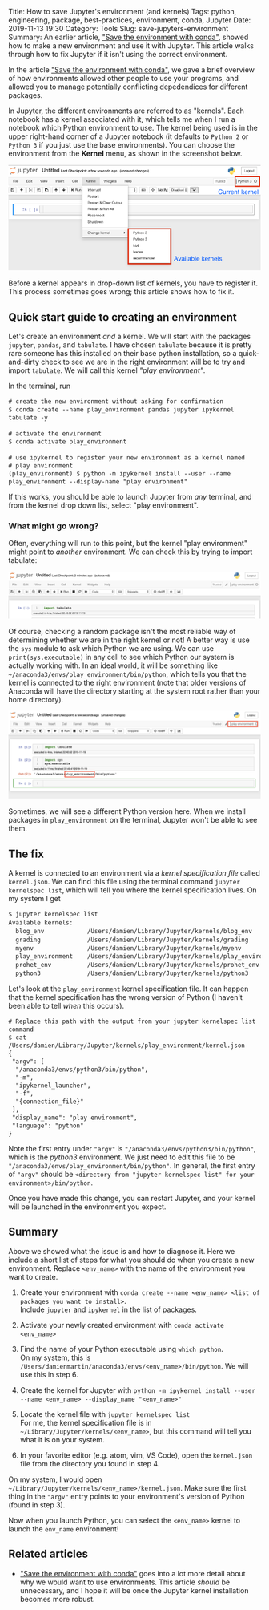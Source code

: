 Title: How to save Jupyter's environment (and kernels)
Tags: python, engineering, package, best-practices, environment, conda, Jupyter
Date: 2019-11-13 19:30
Category: Tools
Slug: save-jupyters-environment
Summary: An earlier article, ["Save the environment with conda"](/save-the-environment-with-conda-and-how-to-let-others-run-your-programs.html), showed how to make a new environment and use it with Jupyter. This article walks through how to fix Jupyter if it isn't using the correct environment.


In the article ["Save the environment with conda"](/save-the-environment-with-conda-and-how-to-let-others-run-your-programs.html), we gave a brief overview of how environments allowed other people to use your programs, and allowed you to manage potentially conflicting depedendices for different packages.

In Jupyter, the different environments are referred to as "kernels". Each notebook has a kernel associated with it, which tells me when I run a notebook which Python environment to use. The kernel being used is in the upper right-hand corner of a Jupyter notebook (it defaults to `Python 2` or `Python 3` if you just use the base environments). You can choose the environment from the **Kernel** menu, as shown in the screenshot below.

![Choosing a kernel](images/environments/where_the_kernels_are.png)

Before a kernel appears in drop-down list of kernels, you have to register it. This process sometimes goes wrong; this article shows how to fix it.

## Quick start guide to creating an environment

Let's create an environment _and_ a kernel. We will start with the packages `jupyter`, `pandas`, and `tabulate`. I have chosen `tabulate` because it is pretty rare someone has this installed on their base python installation, so a quick-and-dirty check to see we are in the right environment will be to try and import `tabulate`. We will call this kernel _"play environment"_.

In the terminal, run
```shell
# create the new environment without asking for confirmation
$ conda create --name play_environment pandas jupyter ipykernel tabulate -y

# activate the environment
$ conda activate play_environment

# use ipykernel to register your new environment as a kernel named
# play environment
(play_environment) $ python -m ipykernel install --user --name play_environment --display-name "play environment"
```

If this works, you should be able to launch Jupyter from _any_ terminal, and from the kernel drop down list, select "play environment".

### What might go wrong?

Often, everything will run to this point, but the kernel "play environment" might point to _another_ environment. We can check this by trying to import tabulate:

![Check we are in the right environment (quick and dirty)](images/environments/python_environment_tabulate.png)

Of course, checking a random package isn't the most reliable way of determining whether we are in the right kernel or not! A better way is use the `sys` module to ask which Python we are using. We can use `print(sys.executable)` in any cell to see which Python our system is actually working with. In an ideal world, it will be something like `~/anaconda3/envs/play_environment/bin/python`, which tells you that the kernel is connected to the right environment (note that older versions of Anaconda will have the directory starting at the system root rather than your home directory).

![Check we are in the right environment (the proper way)](images/environments/python_environment_with_sys.png)

Sometimes, we will see a different Python version here. When we install packages in `play_environment` on the terminal, Jupyter won't be able to see them.

## The fix

A kernel is connected to an environment via a _kernel specification file_ called `kernel.json`. We can find this file using the terminal command `jupyter kernelspec list`, which will tell you where the kernel specification lives. On my system I get
```bash
$ jupyter kernelspec list
Available kernels:
  blog_env            /Users/damien/Library/Jupyter/kernels/blog_env
  grading             /Users/damien/Library/Jupyter/kernels/grading
  myenv               /Users/damien/Library/Jupyter/kernels/myenv
  play_environment    /Users/damien/Library/Jupyter/kernels/play_environment
  prohet_env          /Users/damien/Library/Jupyter/kernels/prohet_env
  python3             /Users/damien/Library/Jupyter/kernels/python3
```

Let's look at the `play_environment` kernel specification file. It can happen that the kernel specification has the wrong version of Python (I haven't been able to tell _when_ this occurs).

```
# Replace this path with the output from your jupyter kernelspec list command
$ cat /Users/damien/Library/Jupyter/kernels/play_environment/kernel.json
{
 "argv": [
  "/anaconda3/envs/python3/bin/python",
  "-m",
  "ipykernel_launcher",
  "-f",
  "{connection_file}"
 ],
 "display_name": "play environment",
 "language": "python"
}
```
Note the first entry under `"argv"` is `"/anaconda3/envs/python3/bin/python"`, which is the _python3_ environment. We just need to edit this file to be `"/anaconda3/envs/play_environment/bin/python"`. In general, the first entry of `"argv"` should be `<directory from "jupyter kernelspec list" for your environment>/bin/python`.

Once you have made this change, you can restart Jupyter, and your kernel will be launched in the environment you expect.

## Summary

Above we showed what the issue is and how to diagnose it. Here we include a short list of steps for what you should do when you create a new environment. Replace `<env_name>` with the name of the environment you want to create.


1. Create your environment with `conda create --name <env_name> <list of packages you want to install>`.<br/>
   Include `jupyter` and `ipykernel` in the list of packages.

2. Activate your newly created environment with `conda activate <env_name>`

3. Find the name of your Python executable using `which python`.<br/>
   On my system, this is `/Users/damienmartin/anaconda3/envs/<env_name>/bin/python`. We will use this in step 6.

4. Create the kernel for Jupyter with `python -m ipykernel install --user --name <env_name> --display_name "<env_name>"`

5. Locate the kernel file with `jupyter kernelspec list`</br>
For me, the kernel specification file is in `~/Library/Jupyter/kernels/<env_name>`, but this command will tell you what it is on your system.

6. In your favorite editor (e.g. atom, vim, VS Code), open the `kernel.json` file from the directory you found in step 4.

On my system, I would open `~/Library/Jupyter/kernels/<env_name>/kernel.json`. Make sure the first thing in the `"argv"` entry points to your environment's version of Python (found in step 3).


Now when you launch Python, you can select the `<env_name>` kernel to launch the `env_name` environment!

## Related articles

* ["Save the environment with conda"](/save-the-environment-with-conda-and-how-to-let-others-run-your-programs.html) goes into a lot more detail about why we would want to use environments. This article _should_ be unnecessary, and I hope it will be once the Jupyter kernel installation becomes more robust.

